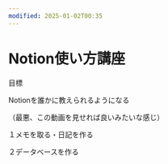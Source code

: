 ```yaml
---
modified: 2025-01-02T00:35
---
```

# Notion使い方講座

目標

Notionを誰かに教えられるようになる

（最悪、この動画を見せれば良いみたいな感じ）

１メモを取る・日記を作る

２データベースを作る